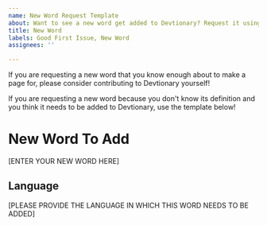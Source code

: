 ```yaml
---
name: New Word Request Template
about: Want to see a new word get added to Devtionary? Request it using this template.
title: New Word
labels: Good First Issue, New Word
assignees: ''

---
```


If you are requesting a new word that you know enough about to make a page for, please consider contributing to Devtionary yourself!

If you are requesting a new word because you don't know its definition and you think it needs to be added to Devtionary, use the template below!

# New Word To Add

[ENTER YOUR NEW WORD HERE]

## Language

[PLEASE PROVIDE THE LANGUAGE IN WHICH THIS WORD NEEDS TO BE ADDED]
